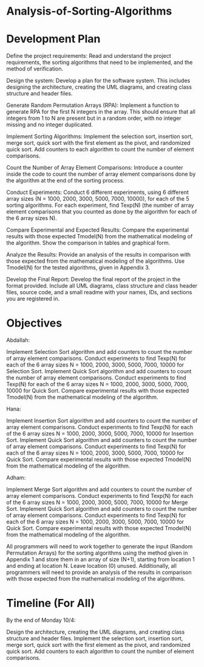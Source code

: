 # Analysis-of-Sorting-Algorithms

# Development Plan

Define the project requirements: Read and understand the project requirements, the sorting algorithms that need to be implemented, and the method of verification.

Design the system: Develop a plan for the software system. This includes designing the architecture, creating the UML diagrams, and creating class structure and header files.

Generate Random Permutation Arrays (RPA): Implement a function to generate RPA for the first N integers in the array. This should ensure that all integers from 1 to N are present but in a random order, with no integer missing and no integer duplicated.

Implement Sorting Algorithms: Implement the selection sort, insertion sort, merge sort, quick sort with the first element as the pivot, and randomized quick sort. Add counters to each algorithm to count the number of element comparisons.

Count the Number of Array Element Comparisons: Introduce a counter inside the code to count the number of array element comparisons done by the algorithm at the end of the sorting process.

Conduct Experiments: Conduct 6 different experiments, using 6 different array sizes (N = 1000, 2000, 3000, 5000, 7000, 10000), for each of the 5 sorting algorithms. For each experiment, find Texp(N) (the number of array element comparisons that you counted as done by the algorithm for each of the 6 array sizes N).

Compare Experimental and Expected Results: Compare the experimental results with those expected Tmodel(N) from the mathematical modeling of the algorithm. Show the comparison in tables and graphical form.

Analyze the Results: Provide an analysis of the results in comparison with those expected from the mathematical modeling of the algorithms. Use Tmodel(N) for the tested algorithms, given in Appendix 3.

Develop the Final Report: Develop the final report of the project in the format provided. Include all UML diagrams, class structure and class header files, source code, and a small readme with your names, IDs, and sections you are registered in.

# Objectives

Abdallah:

Implement Selection Sort algorithm and add counters to count the number of array element comparisons.
Conduct experiments to find Texp(N) for each of the 6 array sizes N = 1000, 2000, 3000, 5000, 7000, 10000 for Selection Sort.
Implement Quick Sort algorithm and add counters to count the number of array element comparisons.
Conduct experiments to find Texp(N) for each of the 6 array sizes N = 1000, 2000, 3000, 5000, 7000, 10000 for Quick Sort.
Compare experimental results with those expected Tmodel(N) from the mathematical modeling of the algorithm.


Hana:

Implement Insertion Sort algorithm and add counters to count the number of array element comparisons.
Conduct experiments to find Texp(N) for each of the 6 array sizes N = 1000, 2000, 3000, 5000, 7000, 10000 for Insertion Sort.
Implement Quick Sort algorithm and add counters to count the number of array element comparisons.
Conduct experiments to find Texp(N) for each of the 6 array sizes N = 1000, 2000, 3000, 5000, 7000, 10000 for Quick Sort.
Compare experimental results with those expected Tmodel(N) from the mathematical modeling of the algorithm.

Adham:

Implement Merge Sort algorithm and add counters to count the number of array element comparisons.
Conduct experiments to find Texp(N) for each of the 6 array sizes N = 1000, 2000, 3000, 5000, 7000, 10000 for Merge Sort.
Implement Quick Sort algorithm and add counters to count the number of array element comparisons.
Conduct experiments to find Texp(N) for each of the 6 array sizes N = 1000, 2000, 3000, 5000, 7000, 10000 for Quick Sort.
Compare experimental results with those expected Tmodel(N) from the mathematical modeling of the algorithm.

All programmers will need to work together to generate the input (Random Permutation Arrays) for the sorting algorithms using the method given in Appendix 1 and store them in an array of size (N+1), starting from location 1 and ending at location N. Leave location (0) unused. Additionally, all programmers will need to provide an analysis of the results in comparison with those expected from the mathematical modeling of the algorithms.

# Timeline (For All)

By the end of Monday 10/4:

Design the architecture, creating the UML diagrams, and creating class structure and header files.
Implement the selection sort, insertion sort, merge sort, quick sort with the first element as the pivot, and randomized quick sort. Add counters to each algorithm to count the number of element comparisons.

